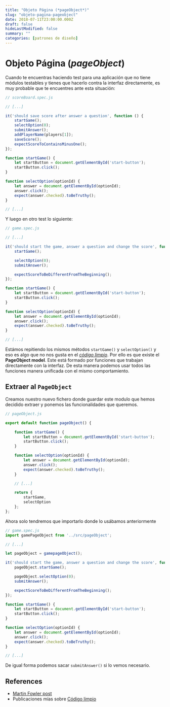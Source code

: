```yaml
---
title: "Objeto Página (*pageObject*)"
slug: "objeto-pagina-pageobject"
date: 2018-07-11T23:00:00.000Z
draft: false
hideLastModified: false
summary: ""
categories: [patrones de diseño]
---
```


Objeto Página (*pageObject*)
================================================================================

  Cuando te encuentras haciendo test para una aplicación que no tiene módulos
  testables y tienes que hacerlo contra la interfaz directamente, es muy
  probable que te encuentres ante esta situación:

```javaScript
// scoreBoard.spec.js

// [...]

it('should save score after answer a question', function () {
    startGame();
    selectOption(0);
    submitAnswer();
    addPlayerName(players[1]);
    saveScore();
    expectScoreToContainsMinusOne();
});

function startGame() {
    let startButton = document.getElementById('start-button');
    startButton.click();
}

function selectOption(optionId) {
    let answer = document.getElementById(optionId);
    answer.click();
    expect(answer.checked).toBeTruthy();
}

// [...]
```

  Y luego en otro test lo siguiente:
```javaScript
// game.spec.js

// [...]

it('should start the game, answer a question and change the score', function () {
    startGame();

    selectOption(0);
    submitAnswer();

    expectScoreToBeDifferentFromTheBeginning();
});

function startGame() {
    let startButton = document.getElementById('start-button');
    startButton.click();
}

function selectOption(optionId) {
    let answer = document.getElementById(optionId);
    answer.click();
    expect(answer.checked).toBeTruthy();
}

// [...]
```

  Estámos repitiendo los mismos métodos `startGame()` y `selectOption()` y eso
  es algo que no nos gusta en el [*código limpio*][clean-code]. Por ello es que
  existe el __PageObject model__. Este está formado por funciones que
  trabajan directamente con la interfaz. De esta manera podemos usar todos las
  funciones manera unificada con el mismo comportamiento.

Extraer al `PageObject`
--------------------------------------------------------------------------------

  Creamos nuestro nuevo fichero donde guardar este modulo que hemos decidido
  extraer y ponemos las funcionalidades que queremos.

```javaScript
// pageObject.js

export default function pageObject() {

    function startGame() {
        let startButton = document.getElementById('start-button');
        startButton.click();
    }

    function selectOption(optionId) {
        let answer = document.getElementById(optionId);
        answer.click();
        expect(answer.checked).toBeTruthy();
    }

    // [...]

    return {
        startGame,
        selectOption
    };
};
```

  Ahora solo tendremos que importarlo donde lo usábamos anteriormente

```javaScript
// game.spec.js
import gamePageObject from '../src/pageObject';

// [...]

let pageObject = gamepageObject();

it('should start the game, answer a question and change the score', function () {
    pageObject.startGame();

    pageObject.selectOption(0);
    submitAnswer();

    expectScoreToBeDifferentFromTheBeginning();
});

function startGame() {
    let startButton = document.getElementById('start-button');
    startButton.click();
}

function selectOption(optionId) {
    let answer = document.getElementById(optionId);
    answer.click();
    expect(answer.checked).toBeTruthy();
}

// [...]
```

  De igual forma podemos sacar `submitAnswer()` si lo vemos necesario.

References
--------------------------------------------------------------------------------

* [Martin Fowler post][Martin Fowler post]
* Publicaciones mías sobre [Código limpio][clean-code]

<!-- All links here -->

[Martin Fowler post]: https://martinfowler.com/bliki/PageObject.html
[clean-code]: https://criskrus.wordpress.com/tag/codigo-limpio/

